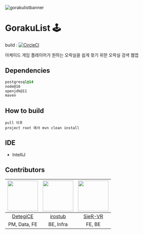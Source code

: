 ![gorakulistbanner](https://user-images.githubusercontent.com/26007107/151335145-46343534-364a-432b-a2d4-a860c9e52620.png)

# GorakuList :joystick:

build : [![CircleCI](https://circleci.com/gh/rainbow-flavor/GorakuList/tree/master.svg?style=svg)](https://circleci.com/gh/rainbow-flavor/GorakuList/tree/master)  

아케이드 게임 플레이어가 원하는 오락실을 쉽게 찾기 위한 오락실 검색 웹앱

## Dependencies
```css  
postgresql@14  
node@16
openjdk@11
maven
```  
## How to build
```  
pull 이후 
project root 에서 mvn clean install
```  

## IDE
- IntelliJ

## Contributors

| <img src="https://avatars.githubusercontent.com/u/26007107?v=4" width="100" height="100" /> | <img src="https://avatars.githubusercontent.com/u/61470181?v=4" width="100" height="100" /> | <img src="https://avatars.githubusercontent.com/u/51986318?v=4" width="100" height="100" /> |
|:-------------------------------------------------------------------------------------------:|:-------------------------------------------------------------------------------------------:|:-------------------------------------------------------------------------------------------:|
|                           [DetegiCE](https://github.com/DetegiCE)                           |                            [irostub](https://github.com/irostub)                            |                            [SieR-VR](https://github.com/SieR-VR)                            |
|                                        PM, Data, FE                                         |                                          BE, Infra                                          |                                           FE, BE                                            |

